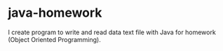 # java-homework
I create program to write and read data text file with Java for homework (Object Oriented Programming).
